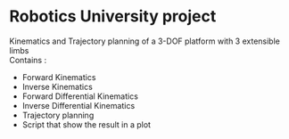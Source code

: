 # Robotics University project
Kinematics and Trajectory planning of a 3-DOF platform with 3 extensible limbs  
Contains :  
- Forward Kinematics  
- Inverse Kinematics  
- Forward Differential Kinematics  
- Inverse Differential Kinematics  
- Trajectory planning  
- Script that show the result in a plot
